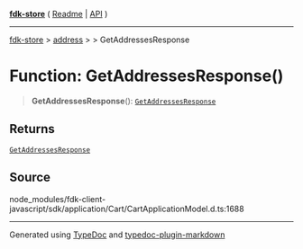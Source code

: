 [**fdk-store**](../../../README.md) ( [Readme](../../../README.md) \| [API](../../../API.md) )

---

[fdk-store](../../../API.md) > [address](../../README.md) > [<internal>](../README.md) > GetAddressesResponse

# Function: GetAddressesResponse()

> **GetAddressesResponse**(): [`GetAddressesResponse`](../type-aliases/type-alias.GetAddressesResponse.md)

## Returns

[`GetAddressesResponse`](../type-aliases/type-alias.GetAddressesResponse.md)

## Source

node_modules/fdk-client-javascript/sdk/application/Cart/CartApplicationModel.d.ts:1688

---

Generated using [TypeDoc](https://typedoc.org/) and [typedoc-plugin-markdown](https://www.npmjs.com/package/typedoc-plugin-markdown)
